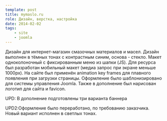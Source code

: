 ```yaml
---
template: post
title: mymaslo.ru
role: Дизайн, верстка, настройка
date: 2014-02-02
tags:
    - site
    - joomla
---
```


Дизайн для интернет-магазин смазочных материалов и масел. Дизайн выполнен в тёмных тонах с контрастным синим, основа - стекло. 
Макет одноколоночный с фиксированным меню из шапки (JS). Для ресурса был разработан мобильный макет 
(медиа запрос при экране меньше 1000px). На сайте был применён animation key frames для плавного появления при загрузки страницы. 
Оформление было шаблонизировано для системы управления Joomla. Также в дополнение был нарисован логотип для сайта и favicon.

UPD: В дополнение подготовлены три варианта баннера

UPD2:Оформление было переработано, по требованию заказчика. Новый вариант исполнен в светлых тонах.
